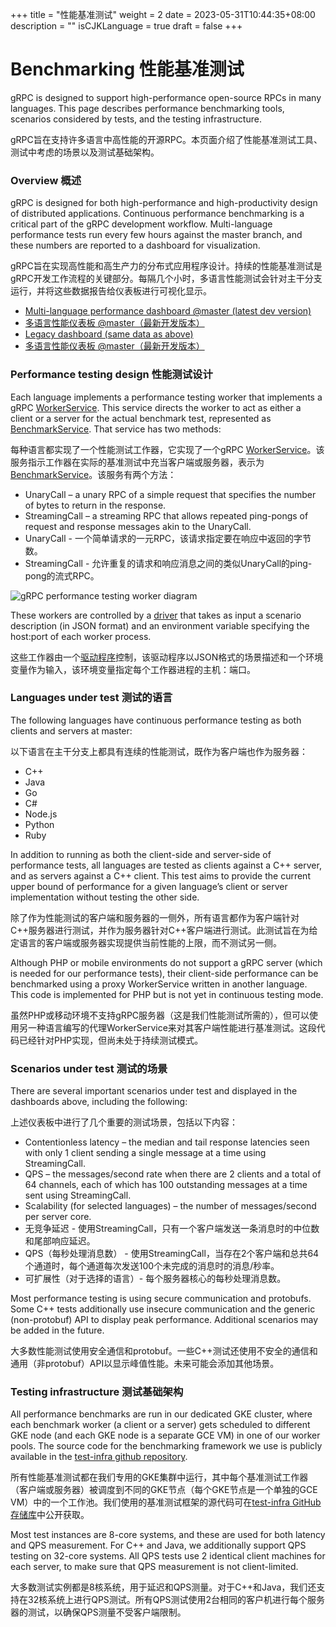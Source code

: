 +++
title = "性能基准测试"
weight = 2
date = 2023-05-31T10:44:35+08:00
description = ""
isCJKLanguage = true
draft = false
+++

# Benchmarking 性能基准测试

gRPC is designed to support high-performance open-source RPCs in many languages. This page describes performance benchmarking tools, scenarios considered by tests, and the testing infrastructure.

gRPC旨在支持许多语言中高性能的开源RPC。本页面介绍了性能基准测试工具、测试中考虑的场景以及测试基础架构。



### Overview 概述

gRPC is designed for both high-performance and high-productivity design of distributed applications. Continuous performance benchmarking is a critical part of the gRPC development workflow. Multi-language performance tests run every few hours against the master branch, and these numbers are reported to a dashboard for visualization.

gRPC旨在实现高性能和高生产力的分布式应用程序设计。持续的性能基准测试是gRPC开发工作流程的关键部分。每隔几个小时，多语言性能测试会针对主干分支运行，并将这些数据报告给仪表板进行可视化显示。

 

- [Multi-language performance dashboard @master (latest dev version)](https://grafana-dot-grpc-testing.appspot.com/)
- [多语言性能仪表板 @master（最新开发版本）](https://grafana-dot-grpc-testing.appspot.com/)
- [Legacy dashboard (same data as above)](https://performance-dot-grpc-testing.appspot.com/explore?dashboard=5180705743044608)
- [多语言性能仪表板 @master（最新开发版本）](https://grafana-dot-grpc-testing.appspot.com/)

### Performance testing design 性能测试设计

Each language implements a performance testing worker that implements a gRPC [WorkerService](https://github.com/grpc/grpc/blob/master/src/proto/grpc/testing/worker_service.proto). This service directs the worker to act as either a client or a server for the actual benchmark test, represented as [BenchmarkService](https://github.com/grpc/grpc/blob/master/src/proto/grpc/testing/benchmark_service.proto). That service has two methods:

每种语言都实现了一个性能测试工作器，它实现了一个gRPC [WorkerService](https://github.com/grpc/grpc/blob/master/src/proto/grpc/testing/worker_service.proto)。该服务指示工作器在实际的基准测试中充当客户端或服务器，表示为[BenchmarkService](https://github.com/grpc/grpc/blob/master/src/proto/grpc/testing/benchmark_service.proto)。该服务有两个方法：

- UnaryCall – a unary RPC of a simple request that specifies the number of bytes to return in the response.
- StreamingCall – a streaming RPC that allows repeated ping-pongs of request and response messages akin to the UnaryCall.
- UnaryCall - 一个简单请求的一元RPC，该请求指定要在响应中返回的字节数。
- StreamingCall - 允许重复的请求和响应消息之间的类似UnaryCall的ping-pong的流式RPC。



![gRPC performance testing worker diagram](https://grpc.io/img/testing_framework.png)



These workers are controlled by a [driver](https://github.com/grpc/grpc/blob/master/test/cpp/qps/qps_json_driver.cc) that takes as input a scenario description (in JSON format) and an environment variable specifying the host:port of each worker process.

这些工作器由一个[驱动程序](https://github.com/grpc/grpc/blob/master/test/cpp/qps/qps_json_driver.cc)控制，该驱动程序以JSON格式的场景描述和一个环境变量作为输入，该环境变量指定每个工作器进程的主机：端口。

### Languages under test 测试的语言

The following languages have continuous performance testing as both clients and servers at master:

以下语言在主干分支上都具有连续的性能测试，既作为客户端也作为服务器：

- C++
- Java
- Go
- C#
- Node.js
- Python
- Ruby

In addition to running as both the client-side and server-side of performance tests, all languages are tested as clients against a C++ server, and as servers against a C++ client. This test aims to provide the current upper bound of performance for a given language’s client or server implementation without testing the other side.

除了作为性能测试的客户端和服务器的一侧外，所有语言都作为客户端针对C++服务器进行测试，并作为服务器针对C++客户端进行测试。此测试旨在为给定语言的客户端或服务器实现提供当前性能的上限，而不测试另一侧。

Although PHP or mobile environments do not support a gRPC server (which is needed for our performance tests), their client-side performance can be benchmarked using a proxy WorkerService written in another language. This code is implemented for PHP but is not yet in continuous testing mode.

虽然PHP或移动环境不支持gRPC服务器（这是我们性能测试所需的），但可以使用另一种语言编写的代理WorkerService来对其客户端性能进行基准测试。这段代码已经针对PHP实现，但尚未处于持续测试模式。

### Scenarios under test 测试的场景

There are several important scenarios under test and displayed in the dashboards above, including the following:

上述仪表板中进行了几个重要的测试场景，包括以下内容：

- Contentionless latency – the median and tail response latencies seen with only 1 client sending a single message at a time using StreamingCall.
- QPS – the messages/second rate when there are 2 clients and a total of 64 channels, each of which has 100 outstanding messages at a time sent using StreamingCall.
- Scalability (for selected languages) – the number of messages/second per server core.
- 无竞争延迟 - 使用StreamingCall，只有一个客户端发送一条消息时的中位数和尾部响应延迟。
- QPS（每秒处理消息数） - 使用StreamingCall，当存在2个客户端和总共64个通道时，每个通道每次发送100个未完成的消息时的消息/秒率。
- 可扩展性（对于选择的语言）- 每个服务器核心的每秒处理消息数。

Most performance testing is using secure communication and protobufs. Some C++ tests additionally use insecure communication and the generic (non-protobuf) API to display peak performance. Additional scenarios may be added in the future.

大多数性能测试使用安全通信和protobuf。一些C++测试还使用不安全的通信和通用（非protobuf）API以显示峰值性能。未来可能会添加其他场景。

### Testing infrastructure 测试基础架构

All performance benchmarks are run in our dedicated GKE cluster, where each benchmark worker (a client or a server) gets scheduled to different GKE node (and each GKE node is a separate GCE VM) in one of our worker pools. The source code for the benchmarking framework we use is publicly available in the [test-infra github repository](https://github.com/grpc/test-infra).

所有性能基准测试都在我们专用的GKE集群中运行，其中每个基准测试工作器（客户端或服务器）被调度到不同的GKE节点（每个GKE节点是一个单独的GCE VM）中的一个工作池。我们使用的基准测试框架的源代码可在[test-infra GitHub存储库](https://github.com/grpc/test-infra)中公开获取。

Most test instances are 8-core systems, and these are used for both latency and QPS measurement. For C++ and Java, we additionally support QPS testing on 32-core systems. All QPS tests use 2 identical client machines for each server, to make sure that QPS measurement is not client-limited.

大多数测试实例都是8核系统，用于延迟和QPS测量。对于C++和Java，我们还支持在32核系统上进行QPS测试。所有QPS测试使用2台相同的客户机进行每个服务器的测试，以确保QPS测量不受客户端限制。